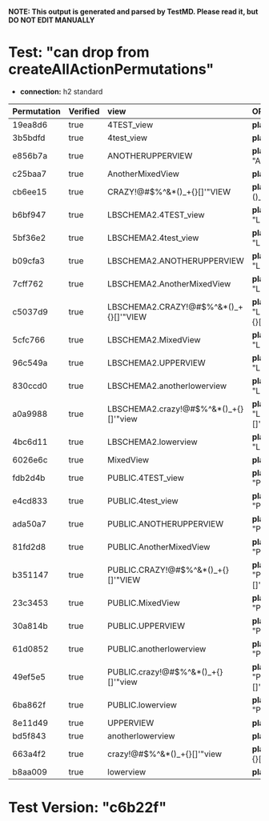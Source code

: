 **NOTE: This output is generated and parsed by TestMD. Please read it, but DO NOT EDIT MANUALLY**

# Test: "can drop from createAllActionPermutations" #

- **connection:** h2 standard

| Permutation | Verified | view                                   | OPERATIONS
| :---------- | :------- | :------------------------------------- | :------
| 19ea8d6     | true     | 4TEST_view                             | **plan**: DROP VIEW "4TEST_view"
| 3b5bdfd     | true     | 4test_view                             | **plan**: DROP VIEW "4test_view"
| e856b7a     | true     | ANOTHERUPPERVIEW                       | **plan**: DROP VIEW "ANOTHERUPPERVIEW"
| c25baa7     | true     | AnotherMixedView                       | **plan**: DROP VIEW "AnotherMixedView"
| cb6ee15     | true     | CRAZY!@#\$%^&*()_+{}[]'"VIEW           | **plan**: DROP VIEW "CRAZY!@#\$%^&*()_+{}[]'""VIEW"
| b6bf947     | true     | LBSCHEMA2.4TEST_view                   | **plan**: DROP VIEW "LBSCHEMA2"."4TEST_view"
| 5bf36e2     | true     | LBSCHEMA2.4test_view                   | **plan**: DROP VIEW "LBSCHEMA2"."4test_view"
| b09cfa3     | true     | LBSCHEMA2.ANOTHERUPPERVIEW             | **plan**: DROP VIEW "LBSCHEMA2"."ANOTHERUPPERVIEW"
| 7cff762     | true     | LBSCHEMA2.AnotherMixedView             | **plan**: DROP VIEW "LBSCHEMA2"."AnotherMixedView"
| c5037d9     | true     | LBSCHEMA2.CRAZY!@#\$%^&*()_+{}[]'"VIEW | **plan**: DROP VIEW "LBSCHEMA2"."CRAZY!@#\$%^&*()_+{}[]'""VIEW"
| 5cfc766     | true     | LBSCHEMA2.MixedView                    | **plan**: DROP VIEW "LBSCHEMA2"."MixedView"
| 96c549a     | true     | LBSCHEMA2.UPPERVIEW                    | **plan**: DROP VIEW "LBSCHEMA2"."UPPERVIEW"
| 830ccd0     | true     | LBSCHEMA2.anotherlowerview             | **plan**: DROP VIEW "LBSCHEMA2"."anotherlowerview"
| a0a9988     | true     | LBSCHEMA2.crazy!@#\$%^&*()_+{}[]'"view | **plan**: DROP VIEW "LBSCHEMA2"."crazy!@#\$%^&*()_+{}[]'""view"
| 4bc6d11     | true     | LBSCHEMA2.lowerview                    | **plan**: DROP VIEW "LBSCHEMA2"."lowerview"
| 6026e6c     | true     | MixedView                              | **plan**: DROP VIEW "MixedView"
| fdb2d4b     | true     | PUBLIC.4TEST_view                      | **plan**: DROP VIEW "PUBLIC"."4TEST_view"
| e4cd833     | true     | PUBLIC.4test_view                      | **plan**: DROP VIEW "PUBLIC"."4test_view"
| ada50a7     | true     | PUBLIC.ANOTHERUPPERVIEW                | **plan**: DROP VIEW "PUBLIC"."ANOTHERUPPERVIEW"
| 81fd2d8     | true     | PUBLIC.AnotherMixedView                | **plan**: DROP VIEW "PUBLIC"."AnotherMixedView"
| b351147     | true     | PUBLIC.CRAZY!@#\$%^&*()_+{}[]'"VIEW    | **plan**: DROP VIEW "PUBLIC"."CRAZY!@#\$%^&*()_+{}[]'""VIEW"
| 23c3453     | true     | PUBLIC.MixedView                       | **plan**: DROP VIEW "PUBLIC"."MixedView"
| 30a814b     | true     | PUBLIC.UPPERVIEW                       | **plan**: DROP VIEW "PUBLIC"."UPPERVIEW"
| 61d0852     | true     | PUBLIC.anotherlowerview                | **plan**: DROP VIEW "PUBLIC"."anotherlowerview"
| 49ef5e5     | true     | PUBLIC.crazy!@#\$%^&*()_+{}[]'"view    | **plan**: DROP VIEW "PUBLIC"."crazy!@#\$%^&*()_+{}[]'""view"
| 6ba862f     | true     | PUBLIC.lowerview                       | **plan**: DROP VIEW "PUBLIC"."lowerview"
| 8e11d49     | true     | UPPERVIEW                              | **plan**: DROP VIEW "UPPERVIEW"
| bd5f843     | true     | anotherlowerview                       | **plan**: DROP VIEW "anotherlowerview"
| 663a4f2     | true     | crazy!@#\$%^&*()_+{}[]'"view           | **plan**: DROP VIEW "crazy!@#\$%^&*()_+{}[]'""view"
| b8aa009     | true     | lowerview                              | **plan**: DROP VIEW "lowerview"

# Test Version: "c6b22f" #
